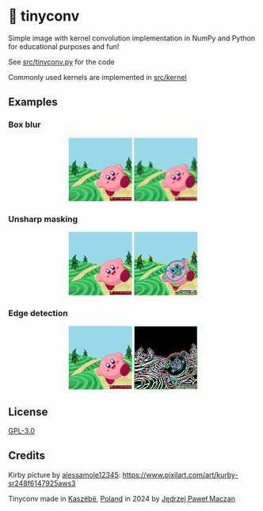 # 🌸 tinyconv

Simple image with kernel convolution implementation in NumPy and Python for educational purposes and fun!

See [src/tinyconv.py](src/tinycon.py) for the code

Commonly used kernels are implemented in [src/kernel](src/kernel)

## Examples

### Box blur

<p align="center"><img width="128" src="kirby.png" alt="Original Kirby">&nbsp;<img width="128" src="examples/box_blur.png" alt="Convoluted Kirby"></p>

### Unsharp masking

<p align="center"><img width="128" src="kirby.png" alt="Original Kirby">&nbsp;<img width="128" src="examples/unsharp_masking.png" alt="Convoluted Kirby"></p>

### Edge detection

<p align="center"><img width="128" src="kirby.png" alt="Original Kirby">&nbsp;<img width="128" src="examples/edge_detection.png" alt="Convoluted Kirby"></p>

## License

[GPL-3.0](https://github.com/jmaczan/tinyconv?tab=GPL-3.0-1-ov-file)

## Credits

Kirby picture by [alessamole12345](https://www.pixilart.com/alessamole12345): https://www.pixilart.com/art/kurby-sr248f6147925aws3

Tinyconv made in [Kaszëbë](https://en.wikipedia.org/wiki/Gda%C5%84sk), [Poland](https://en.wikipedia.org/wiki/Poland) in 2024 by [Jędrzej Paweł Maczan](https://maczan.pl)
